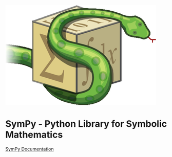 <img src="Pics/sympy001.png">

# SymPy - Python Library for Symbolic Mathematics

[SymPy Documentation](https://docs.sympy.org/latest/index.html)


